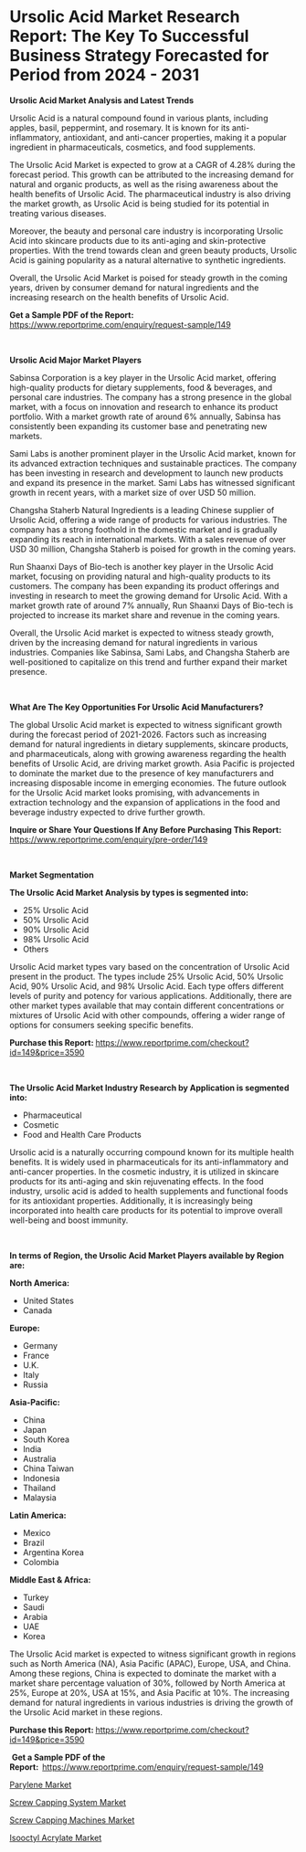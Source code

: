 <p><h1>Ursolic Acid Market Research Report: The Key To Successful Business Strategy Forecasted for Period from 2024 - 2031</h1></p><p><strong>Ursolic Acid Market Analysis and Latest Trends</strong></p>
<p><p>Ursolic Acid is a natural compound found in various plants, including apples, basil, peppermint, and rosemary. It is known for its anti-inflammatory, antioxidant, and anti-cancer properties, making it a popular ingredient in pharmaceuticals, cosmetics, and food supplements.</p><p>The Ursolic Acid Market is expected to grow at a CAGR of 4.28% during the forecast period. This growth can be attributed to the increasing demand for natural and organic products, as well as the rising awareness about the health benefits of Ursolic Acid. The pharmaceutical industry is also driving the market growth, as Ursolic Acid is being studied for its potential in treating various diseases.</p><p>Moreover, the beauty and personal care industry is incorporating Ursolic Acid into skincare products due to its anti-aging and skin-protective properties. With the trend towards clean and green beauty products, Ursolic Acid is gaining popularity as a natural alternative to synthetic ingredients.</p><p>Overall, the Ursolic Acid Market is poised for steady growth in the coming years, driven by consumer demand for natural ingredients and the increasing research on the health benefits of Ursolic Acid.</p></p>
<p><strong>Get a Sample PDF of the Report:&nbsp;</strong> <a href="https://www.reportprime.com/enquiry/request-sample/149">https://www.reportprime.com/enquiry/request-sample/149</a></p>
<p>&nbsp;</p>
<p><strong>Ursolic Acid Major Market Players</strong></p>
<p><p>Sabinsa Corporation is a key player in the Ursolic Acid market, offering high-quality products for dietary supplements, food & beverages, and personal care industries. The company has a strong presence in the global market, with a focus on innovation and research to enhance its product portfolio. With a market growth rate of around 6% annually, Sabinsa has consistently been expanding its customer base and penetrating new markets.</p><p>Sami Labs is another prominent player in the Ursolic Acid market, known for its advanced extraction techniques and sustainable practices. The company has been investing in research and development to launch new products and expand its presence in the market. Sami Labs has witnessed significant growth in recent years, with a market size of over USD 50 million.</p><p>Changsha Staherb Natural Ingredients is a leading Chinese supplier of Ursolic Acid, offering a wide range of products for various industries. The company has a strong foothold in the domestic market and is gradually expanding its reach in international markets. With a sales revenue of over USD 30 million, Changsha Staherb is poised for growth in the coming years.</p><p>Run Shaanxi Days of Bio-tech is another key player in the Ursolic Acid market, focusing on providing natural and high-quality products to its customers. The company has been expanding its product offerings and investing in research to meet the growing demand for Ursolic Acid. With a market growth rate of around 7% annually, Run Shaanxi Days of Bio-tech is projected to increase its market share and revenue in the coming years.</p><p>Overall, the Ursolic Acid market is expected to witness steady growth, driven by the increasing demand for natural ingredients in various industries. Companies like Sabinsa, Sami Labs, and Changsha Staherb are well-positioned to capitalize on this trend and further expand their market presence.</p></p>
<p>&nbsp;</p>
<p><strong>What Are The Key Opportunities For Ursolic Acid Manufacturers?</strong></p>
<p><p>The global Ursolic Acid market is expected to witness significant growth during the forecast period of 2021-2026. Factors such as increasing demand for natural ingredients in dietary supplements, skincare products, and pharmaceuticals, along with growing awareness regarding the health benefits of Ursolic Acid, are driving market growth. Asia Pacific is projected to dominate the market due to the presence of key manufacturers and increasing disposable income in emerging economies. The future outlook for the Ursolic Acid market looks promising, with advancements in extraction technology and the expansion of applications in the food and beverage industry expected to drive further growth.</p></p>
<p><strong>Inquire or Share Your Questions If Any Before Purchasing This Report:</strong> <a href="https://www.reportprime.com/enquiry/pre-order/149">https://www.reportprime.com/enquiry/pre-order/149</a></p>
<p>&nbsp;</p>
<p><strong>Market Segmentation</strong></p>
<p><strong>The Ursolic Acid Market Analysis by types is segmented into:</strong></p>
<p><ul><li>25% Ursolic Acid</li><li>50% Ursolic Acid</li><li>90% Ursolic Acid</li><li>98% Ursolic Acid</li><li>Others</li></ul></p>
<p><p>Ursolic Acid market types vary based on the concentration of Ursolic Acid present in the product. The types include 25% Ursolic Acid, 50% Ursolic Acid, 90% Ursolic Acid, and 98% Ursolic Acid. Each type offers different levels of purity and potency for various applications. Additionally, there are other market types available that may contain different concentrations or mixtures of Ursolic Acid with other compounds, offering a wider range of options for consumers seeking specific benefits.</p></p>
<p><strong>Purchase this Report:&nbsp;</strong><a href="https://www.reportprime.com/checkout?id=149&price=3590">https://www.reportprime.com/checkout?id=149&price=3590</a></p>
<p>&nbsp;</p>
<p><strong>The Ursolic Acid Market Industry Research by Application is segmented into:</strong></p>
<p><ul><li>Pharmaceutical</li><li>Cosmetic</li><li>Food and Health Care Products</li></ul></p>
<p><p>Ursolic acid is a naturally occurring compound known for its multiple health benefits. It is widely used in pharmaceuticals for its anti-inflammatory and anti-cancer properties. In the cosmetic industry, it is utilized in skincare products for its anti-aging and skin rejuvenating effects. In the food industry, ursolic acid is added to health supplements and functional foods for its antioxidant properties. Additionally, it is increasingly being incorporated into health care products for its potential to improve overall well-being and boost immunity.</p></p>
<p>&nbsp;</p>
<p><strong>In terms of Region, the Ursolic Acid Market Players available by Region are:</strong></p>
<p>
    <p> <strong> North America: </strong>
        <ul>
            <li>United States</li>
            <li>Canada</li>
        </ul>
        </p> 
    <p> <strong> Europe: </strong>
        <ul>
            <li>Germany</li>
            <li>France</li>
            <li>U.K.</li>
            <li>Italy</li>
            <li>Russia</li>
        </ul>
        </p> 
    <p> <strong> Asia-Pacific: </strong>
        <ul>
            <li>China</li>
            <li>Japan</li>
            <li>South Korea</li>
            <li>India</li>
            <li>Australia</li>
            <li>China Taiwan</li>
            <li>Indonesia</li>
            <li>Thailand</li>
            <li>Malaysia</li>
        </ul>
        </p> 
    <p> <strong> Latin America: </strong>
        <ul>
            <li>Mexico</li>
            <li>Brazil</li>
            <li>Argentina Korea</li>
            <li>Colombia</li>
        </ul>
        </p> 
    <p> <strong> Middle East & Africa: </strong>
        <ul>
            <li>Turkey</li>
            <li>Saudi</li>
            <li>Arabia</li>
            <li>UAE</li>
            <li>Korea</li>
        </ul>
    </p>
    </p>
<p><p>The Ursolic Acid market is expected to witness significant growth in regions such as North America (NA), Asia Pacific (APAC), Europe, USA, and China. Among these regions, China is expected to dominate the market with a market share percentage valuation of 30%, followed by North America at 25%, Europe at 20%, USA at 15%, and Asia Pacific at 10%. The increasing demand for natural ingredients in various industries is driving the growth of the Ursolic Acid market in these regions.</p></p>
<p><strong>Purchase this Report: </strong><a href="https://www.reportprime.com/checkout?id=149&price=3590">https://www.reportprime.com/checkout?id=149&price=3590</a></p>
<p>&nbsp;<strong>Get a Sample PDF of the Report:&nbsp;&nbsp;</strong><a href="https://www.reportprime.com/enquiry/request-sample/149">https://www.reportprime.com/enquiry/request-sample/149</a></p>
<p><strong></strong></p>
<p><p><a href="https://github.com/brenzgnarento/Market-Research-Report-List-1/blob/main/parylene-market.md">Parylene Market</a></p><p><a href="https://issuu.com/reportprime-2/docs/screw-capping-system-market-size-2030.pptx">Screw Capping System Market</a></p><p><a href="https://issuu.com/reportprime-2/docs/screw-capping-machines-market-size-2030.pptx">Screw Capping Machines Market</a></p><p><a href="https://github.com/jerrycopelandthomaswsqd8q/Market-Research-Report-List-1/blob/main/isooctyl-acrylate-market.md">Isooctyl Acrylate Market</a></p></p>